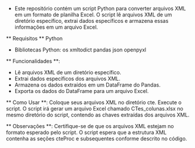 - Este repositório contém um script Python para converter arquivos XML em um formato de planilha Excel. O script lê arquivos XML de um diretório específico, extrai dados específicos e armazena essas informações em um arquivo Excel.

** Requisitos **
Python
- Bibliotecas Python:
os
xmltodict
pandas
json
openpyxl

** Funcionalidades **:
- Lê arquivos XML de um diretório específico.
- Extrai dados específicos dos arquivos XML.
- Armazena os dados extraídos em um DataFrame do Pandas.
- Exporta os dados do DataFrame para um arquivo Excel.

** Como Usar **:
Coloque seus arquivos XML no diretório cte.
Execute o script.
O script irá gerar um arquivo Excel chamado CTes_colunas.xlsx no mesmo diretório do script, contendo as chaves extraídas dos arquivos XML.

** Observações **:
Certifique-se de que os arquivos XML estejam no formato esperado pelo script.
O script espera que a estrutura XML contenha as seções cteProc e subsequentes conforme descrito no código.
